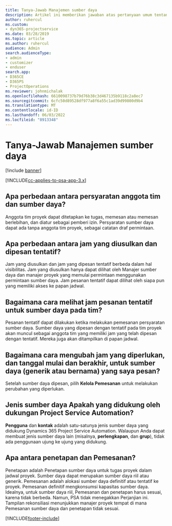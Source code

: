```yaml
---
title: Tanya-Jawab Manajemen sumber daya
description: Artikel ini memberikan jawaban atas pertanyaan umum tentang manajemen sumber daya.
author: ruhercul
ms.custom:
- dyn365-projectservice
ms.date: 03/28/2019
ms.topic: article
ms.author: ruhercul
audience: Admin
search.audienceType:
- admin
- customizer
- enduser
search.app:
- D365CE
- D365PS
- ProjectOperations
ms.reviewer: johnmichalak
ms.openlocfilehash: 6610098737b79d76b38c3d467135b9118c2a8ec7
ms.sourcegitcommit: 6cfc50d89528df977a8f6a55c1ad39d99800d9b4
ms.translationtype: MT
ms.contentlocale: id-ID
ms.lasthandoff: 06/03/2022
ms.locfileid: "8913348"
---
```

# <a name="resource-management-faq"></a>Tanya-Jawab Manajemen sumber daya

[!include [banner](../includes/psa-now-project-operations.md)]

[!INCLUDE[cc-applies-to-psa-app-3.x](../includes/cc-applies-to-psa-app-3x.md)]

## <a name="what-is-the-difference-between-a-team-member-and-a-resource-requirement"></a>Apa perbedaan antara persyaratan anggota tim dan sumber daya?

Anggota tim proyek dapat ditetapkan ke tugas, memesan atau memesan berlebihan, dan diatur sebagai pemberi izin. Persyaratan sumber daya dapat ada tanpa anggota tim proyek, sebagai catatan draf permintaan. 

## <a name="what-is-the-difference-between-proposed-and-soft-booked-hours"></a>Apa perbedaan antara jam yang diusulkan dan dipesan tentatif?

Jam yang diusulkan dan jam yang dipesan tentatif berbeda dalam hal visibilitas. Jam yang diusulkan hanya dapat dilihat oleh Manajer sumber daya dan manajer proyek yang memulai permintaan menggunakan permintaan sumber daya. Jam pesanan tentatif dapat dilihat oleh siapa pun yang memiliki akses ke papan jadwal.

## <a name="how-can-i-see-the-soft-booked-hours-for-resources-on-a-team"></a>Bagaimana cara melihat jam pesanan tentatif untuk sumber daya pada tim?

Pesanan tentatif dapat dilakukan ketika melakukan pemesanan persyaratan sumber daya. Sumber daya yang dipesan dengan tentatif pada tim proyek akan muncul sebagai anggota tim yang memiliki jam yang telah dipesan dengan tentatif. Mereka juga akan ditampilkan di papan jadwal.

## <a name="how-do-i-change-the-required-hours-and-the-start-and-end-dates-for-a-resource-generic-or-named-that-i-booked"></a>Bagaimana cara mengubah jam yang diperlukan, dan tanggal mulai dan berakhir, untuk sumber daya (generik atau bernama) yang saya pesan?

Setelah sumber daya dipesan, pilih **Kelola Pemesanan** untuk melakukan perubahan yang diperlukan.

## <a name="what-resources-types-does-project-service-automation-support"></a>Jenis sumber daya Apakah yang didukung oleh dukungan Project Service Automation?

**Pengguna** dan **kontak** adalah satu-satunya jenis sumber daya yang didukung Dynamics 365 Project Service Automation. Walaupun Anda dapat membuat jenis sumber daya lain (misalnya, **perlengkapan**, dan **grup**), tidak ada penggunaan ujung ke ujung yang didukung.

## <a name="what-is-the-difference-between-an-assignment-and-a-booking"></a>Apa antara penetapan dan Pemesanan?

Penetapan adalah Penetapan sumber daya untuk tugas proyek dalam jadwal proyek. Sumber daya dapat merupakan sumber daya riil atau generik. Pemesanan adalah alokasi sumber daya definitif atau tentatif ke proyek. Pemesanan definitif mengkonsumsi kapasitas sumber daya. Idealnya, untuk sumber daya riil, Pemesanan dan penetapan harus sesuai, karena tidak berbeda. Namun, PSA tidak menegakkan Perjanjian ini. Tampilan rekonsiliasi menunjukkan manajer proyek tempat di mana Pemesanan sumber daya dan penetapan tidak sesuai.


[!INCLUDE[footer-include](../includes/footer-banner.md)]
